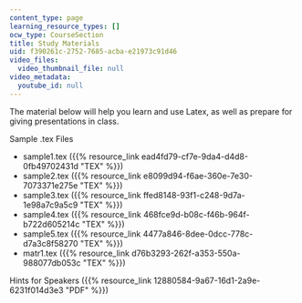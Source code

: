 ```yaml
---
content_type: page
learning_resource_types: []
ocw_type: CourseSection
title: Study Materials
uid: f390261c-2752-7685-acba-e21973c91d46
video_files:
  video_thumbnail_file: null
video_metadata:
  youtube_id: null
---
```


The material below will help you learn and use Latex, as well as prepare for giving presentations in class.

Sample .tex Files

*   sample1.tex ({{% resource_link ead4fd79-cf7e-9da4-d4d8-0fb49702431d "TEX" %}})
*   sample2.tex ({{% resource_link e8099d94-f6ae-360e-7e30-7073371e275e "TEX" %}})
*   sample3.tex ({{% resource_link ffed8148-93f1-c248-9d7a-1e98a7c9a5c9 "TEX" %}})
*   sample4.tex ({{% resource_link 468fce9d-b08c-f46b-964f-b722d605214c "TEX" %}})
*   sample5.tex ({{% resource_link 4477a846-8dee-0dcc-778c-d7a3c8f58270 "TEX" %}})
*   matr1.tex ({{% resource_link d76b3293-262f-a353-550a-988077db053c "TEX" %}})

Hints for Speakers ({{% resource_link 12880584-9a67-16d1-2a9e-6231f014d3e3 "PDF" %}})